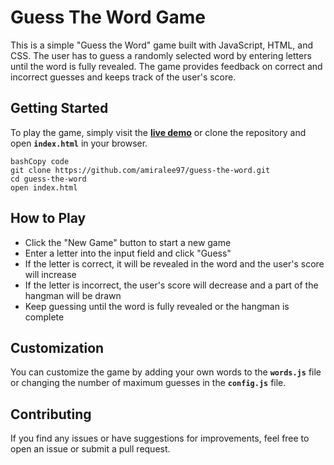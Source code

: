 # **Guess The Word Game**

This is a simple "Guess the Word" game built with JavaScript, HTML, and CSS. The user has to guess a randomly selected word by entering letters until the word is fully revealed. The game provides feedback on correct and incorrect guesses and keeps track of the user's score.

## **Getting Started**

To play the game, simply visit the **[live demo](https://amiralee97.github.io/guess-the-word/)** or clone the repository and open **`index.html`** in your browser.

```
bashCopy code
git clone https://github.com/amiralee97/guess-the-word.git
cd guess-the-word
open index.html

```

## **How to Play**

- Click the "New Game" button to start a new game
- Enter a letter into the input field and click "Guess"
- If the letter is correct, it will be revealed in the word and the user's score will increase
- If the letter is incorrect, the user's score will decrease and a part of the hangman will be drawn
- Keep guessing until the word is fully revealed or the hangman is complete

## **Customization**

You can customize the game by adding your own words to the **`words.js`** file or changing the number of maximum guesses in the **`config.js`** file.

## **Contributing**

If you find any issues or have suggestions for improvements, feel free to open an issue or submit a pull request.

